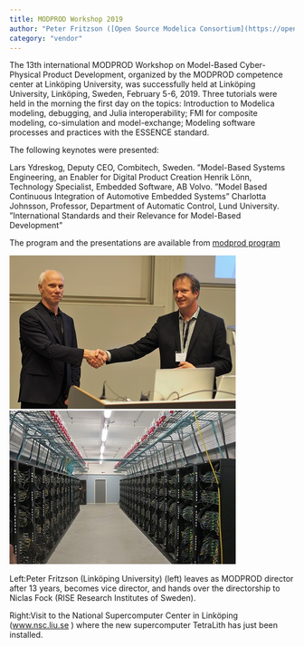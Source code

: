 ```yaml
---
title: MODPROD Workshop 2019
author: "Peter Fritzson ([Open Source Modelica Consortium](https://openmodelica.org))"
category: "vendor"
---
```


The 13th international MODPROD Workshop on Model-Based Cyber-Physical Product Development, organized by the MODPROD competence center at Linköping University, was successfully held at Linköping University, Linköping, Sweden, February 5-6, 2019.
Three tutorials were held in the morning the first day on the topics: Introduction to Modelica modeling, debugging, and Julia interoperability; FMI for composite modeling, co-simulation and model-exchange; Modeling software processes and practices with the ESSENCE standard. 

The following keynotes were presented:

Lars Ydreskog, Deputy CEO, Combitech, Sweden. ”Model-Based Systems Engineering, an Enabler for Digital Product Creation
Henrik Lönn, Technology Specialist, Embedded Software, AB Volvo. ”Model Based Continuous Integration of Automotive Embedded Systems”
Charlotta Johnsson, Professor, Department of Automatic Control, Lund University. ”International Standards and their Relevance for Model-Based Development”

The program and the presentations are available from [modprod program](www.modprod.liu.se)

![](peterandniclas.jpg) ![](supercomputer.jpg) 

Left:Peter Fritzson (Linköping University) (left) leaves as MODPROD director after 13 years, becomes vice director, and hands over the directorship to Niclas Fock (RISE Research Institutes of Sweden).  

Right:Visit to the National Supercomputer Center in Linköping (www.nsc.liu.se ) where the new supercomputer TetraLith has just been installed.